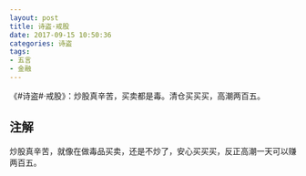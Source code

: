 ```yaml
---
layout: post
title: 诗盗·戒股
date: 2017-09-15 10:50:36
categories: 诗盗
tags:
- 五言
- 金融
---
```

《#诗盗#·戒股》：炒股真辛苦，买卖都是毒。清仓买买买，高潮两百五。

## 注解
炒股真辛苦，就像在做毒品买卖，还是不炒了，安心买买买，反正高潮一天可以赚两百五。
